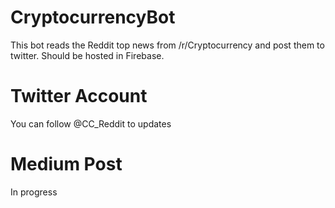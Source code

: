 # CryptocurrencyBot
This bot reads the Reddit top news from /r/Cryptocurrency and post them to twitter. Should be hosted in Firebase.

# Twitter Account
You can follow @CC_Reddit to updates

# Medium Post
In progress
